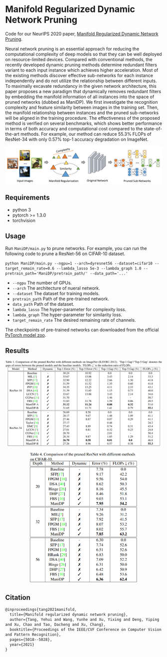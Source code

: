 # Manifold Regularized Dynamic Network Pruning

Code for our NeurIPS 2020 paper, [Manifold Regularized Dynamic Network Pruning](https://openaccess.thecvf.com/content/CVPR2021/papers/Tang_Manifold_Regularized_Dynamic_Network_Pruning_CVPR_2021_paper.pdf).

Neural network pruning is an essential approach for reducing the computational complexity of deep models so that they can be well deployed on resource-limited devices. Compared with conventional methods, the recently developed dynamic pruning methods determine redundant filters variant to each input instance which achieves higher acceleration. Most of the existing methods discover effective  sub-networks for each instance independently and do not utilize  the relationship between different inputs. To maximally excavate redundancy in the given network architecture, this paper proposes a new paradigm that dynamically removes redundant filters by embedding the manifold information of all instances into the space of pruned networks (dubbed as ManiDP). We first investigate the recognition complexity and feature similarity between images in the training set. Then, the manifold relationship between instances and the pruned sub-networks will be aligned in the training procedure. The effectiveness of the proposed method is verified on several benchmarks, which shows  better performance in terms of both accuracy and computational cost compared to the state-of-the-art methods. For example, our method can reduce 55.3% FLOPs of ResNet-34 with only 0.57% top-1 accuracy degradation on ImageNet.

<p align="center">
<img src="fig/framework.PNG" width="800">
</p>


## Requirements

- python 3
- pytorch >= 1.3.0
- torchvision

## Usage


Run  `ManiDP/main.py` to  prune networks. For example,  you can run the following code to prune a ResNet-56 on CIFAR-10 dataset. 

```shell
python ManiDP/main.py --ngpu=1 --arch=dyresnet56 --dataset=cifar10 --target_remain_rate=0.6 --lambda_lasso 5e-3 --lambda_graph 1.0 --pretrain_path='ManiDP/pretrain_path/' --data_path='...'
```

- `--ngpu` The number of GPUs.
- `--arch` The architecture of nueral network.
- `--dataset` The dataset for training models.
- `pretrain_path` Path of the pre-trained network.
- `data_path` Path of the dataset.
- `lambda_lasso`  The hyper-parameter for complexity loss.
- `lambda_graph` The hyper-parameter for similarity loss.
- `target_remain_rate` The desired remaining rate of channels.

The checkpoints of pre-trained networks can downloaded from the official [PyTorch model zoo](https://pytorch.org/docs/stable/model_zoo.html).




## Results

<p align="center">
<img src="fig/imagenet.PNG" width="600">
</p>


<p align="center">
<img src="fig/cifar10.PNG" width="350">
</p>



## Citation

    @inproceedings{tang2021manifold,
      title={Manifold regularized dynamic network pruning},
      author={Tang, Yehui and Wang, Yunhe and Xu, Yixing and Deng, Yiping and Xu, Chao and Tao, Dacheng and Xu, Chang},
      booktitle={Proceedings of the IEEE/CVF Conference on Computer Vision and Pattern Recognition},
      pages={5018--5028},
      year={2021}
    }